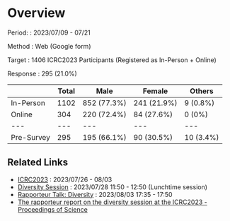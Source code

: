 # Overview

Period:
: 2023/07/09 - 07/21

Method
: Web (Google form)

Target
: 1406 ICRC2023 Participants (Registered as In-Person + Online)

Response
: 295 (21.0%)

| | Total | Male | Female | Others |
|---|---|---|---|---|
| In-Person | 1102 | 852 (77.3%) | 241 (21.9%) | 9 (0.8%) |
| Online | 304 | 220 (72.4%) | 84 (27.6%) | 0 (0%) |
| --- | --- | --- | --- | --- | --- |
| Pre-Survey | 295 | 195 (66.1%) | 90 (30.5%) | 10 (3.4%) |

## Related Links

- [ICRC2023](https://www.icrc2023.org/) : 2023/07/26 - 08/03
- [Diversity Session](https://www.icrc2023.org/program/#diversity-session) : 2023/07/28 11:50 - 12:50 (Lunchtime session)
- [Rapporteur Talk: Diversity](https://confit.atlas.jp/guide/event/icrc2023/subject/Rapporteur4-02/category?cryptoId=) : 2023/08/03 17:35 - 17:50
- [The rapporteur report on the diversity session at the ICRC2023 - Proceedings of Science](https://pos.sissa.it/444/038/)
